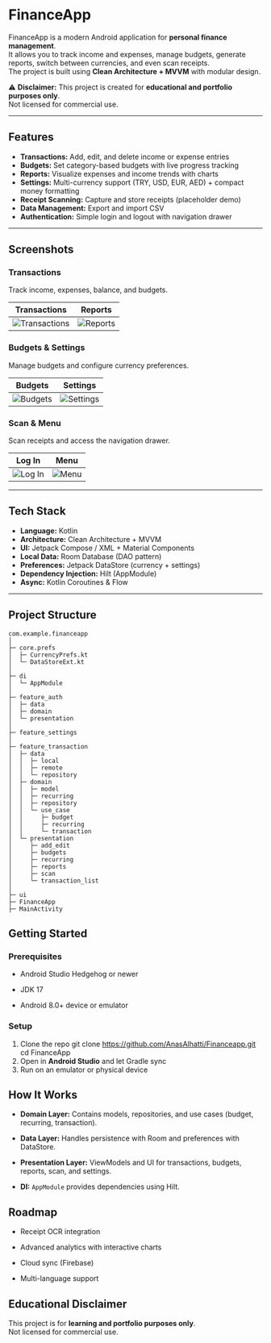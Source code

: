 # FinanceApp

FinanceApp is a modern Android application for **personal finance management**.  
It allows you to track income and expenses, manage budgets, generate reports, switch between currencies, and even scan receipts.  
The project is built using **Clean Architecture + MVVM** with modular design.  

⚠️ **Disclaimer:** This project is created for **educational and portfolio purposes only**.  
Not licensed for commercial use.  

---

## Features

- **Transactions:** Add, edit, and delete income or expense entries  
- **Budgets:** Set category-based budgets with live progress tracking  
- **Reports:** Visualize expenses and income trends with charts  
- **Settings:** Multi-currency support (TRY, USD, EUR, AED) + compact money formatting  
- **Receipt Scanning:** Capture and store receipts (placeholder demo)  
- **Data Management:** Export and import CSV  
- **Authentication:** Simple login and logout with navigation drawer  

---

## Screenshots

### Transactions
Track income, expenses, balance, and budgets.

| Transactions | Reports |
|--------------|---------|
| ![Transactions](screenshots/transactions.png) | ![Reports](screenshots/reports.png) |

### Budgets & Settings
Manage budgets and configure currency preferences.

| Budgets | Settings |
|---------|----------|
| ![Budgets](screenshots/budgets.png) | ![Settings](screenshots/settings.png) |

### Scan & Menu
Scan receipts and access the navigation drawer.

| Log In | Menu |
|--------------|------|
| ![Log In](screenshots/login.png) | ![Menu](screenshots/menu.png) |

---

## Tech Stack

- **Language:** Kotlin  
- **Architecture:** Clean Architecture + MVVM  
- **UI:** Jetpack Compose / XML + Material Components  
- **Local Data:** Room Database (DAO pattern)  
- **Preferences:** Jetpack DataStore (currency + settings)  
- **Dependency Injection:** Hilt (AppModule)  
- **Async:** Kotlin Coroutines & Flow  

---

## Project Structure

```text
com.example.financeapp
│
├─ core.prefs
│  ├─ CurrencyPrefs.kt
│  └─ DataStoreExt.kt
│
├─ di
│  └─ AppModule
│
├─ feature_auth
│  ├─ data
│  ├─ domain
│  └─ presentation
│
├─ feature_settings
│
├─ feature_transaction
│  ├─ data
│  │  ├─ local
│  │  ├─ remote
│  │  └─ repository
│  ├─ domain
│  │  ├─ model
│  │  ├─ recurring
│  │  ├─ repository
│  │  └─ use_case
│  │     ├─ budget
│  │     ├─ recurring
│  │     └─ transaction
│  └─ presentation
│     ├─ add_edit
│     ├─ budgets
│     ├─ recurring
│     ├─ reports
│     ├─ scan
│     └─ transaction_list
│
├─ ui
├─ FinanceApp
├─ MainActivity
```

## Getting Started

### Prerequisites

-   Android Studio Hedgehog or newer
    
-   JDK 17
    
-   Android 8.0+ device or emulator

### Setup

1.  Clone the repo
git clone https://github.com/AnasAlhatti/Financeapp.git
cd FinanceApp
2. Open in **Android Studio** and let Gradle sync
3. Run on an emulator or physical device

## How It Works

-   **Domain Layer:** Contains models, repositories, and use cases (budget, recurring, transaction).
    
-   **Data Layer:** Handles persistence with Room and preferences with DataStore.
    
-   **Presentation Layer:** ViewModels and UI for transactions, budgets, reports, scan, and settings.
    
-   **DI:** `AppModule` provides dependencies using Hilt.
    
## Roadmap

-   Receipt OCR integration
    
-   Advanced analytics with interactive charts
    
-   Cloud sync (Firebase)
    
-   Multi-language support

## Educational Disclaimer

This project is for **learning and portfolio purposes only**.  
Not licensed for commercial use.
